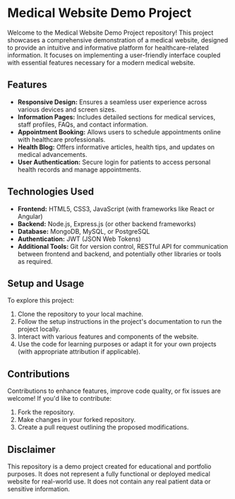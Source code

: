 # Medical Website Demo Project

Welcome to the Medical Website Demo Project repository! This project showcases a comprehensive demonstration of a medical website, designed to provide an intuitive and informative platform for healthcare-related information. It focuses on implementing a user-friendly interface coupled with essential features necessary for a modern medical website.

## Features
- **Responsive Design:** Ensures a seamless user experience across various devices and screen sizes.
- **Information Pages:** Includes detailed sections for medical services, staff profiles, FAQs, and contact information.
- **Appointment Booking:** Allows users to schedule appointments online with healthcare professionals.
- **Health Blog:** Offers informative articles, health tips, and updates on medical advancements.
- **User Authentication:** Secure login for patients to access personal health records and manage appointments.

## Technologies Used
- **Frontend:** HTML5, CSS3, JavaScript (with frameworks like React or Angular)
- **Backend:** Node.js, Express.js (or other backend frameworks)
- **Database:** MongoDB, MySQL, or PostgreSQL
- **Authentication:** JWT (JSON Web Tokens)
- **Additional Tools:** Git for version control, RESTful API for communication between frontend and backend, and potentially other libraries or tools as required.

## Setup and Usage
To explore this project:
1. Clone the repository to your local machine.
2. Follow the setup instructions in the project's documentation to run the project locally.
3. Interact with various features and components of the website.
4. Use the code for learning purposes or adapt it for your own projects (with appropriate attribution if applicable).

## Contributions
Contributions to enhance features, improve code quality, or fix issues are welcome! If you'd like to contribute:
1. Fork the repository.
2. Make changes in your forked repository.
3. Create a pull request outlining the proposed modifications.

## Disclaimer
This repository is a demo project created for educational and portfolio purposes. It does not represent a fully functional or deployed medical website for real-world use. It does not contain any real patient data or sensitive information.
